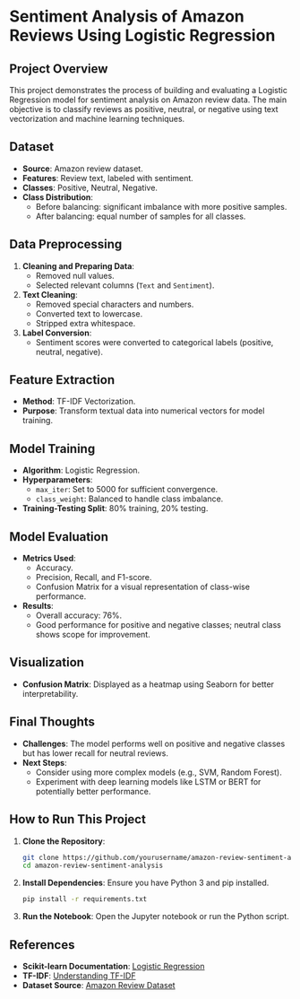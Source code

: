 # Sentiment Analysis of Amazon Reviews Using Logistic Regression

## Project Overview
This project demonstrates the process of building and evaluating a Logistic Regression model for sentiment analysis on Amazon review data. The main objective is to classify reviews as positive, neutral, or negative using text vectorization and machine learning techniques.

## Dataset
- **Source**: Amazon review dataset.
- **Features**: Review text, labeled with sentiment.
- **Classes**: Positive, Neutral, Negative.
- **Class Distribution**:
  - Before balancing: significant imbalance with more positive samples.
  - After balancing: equal number of samples for all classes.

## Data Preprocessing
1. **Cleaning and Preparing Data**:
   - Removed null values.
   - Selected relevant columns (`Text` and `Sentiment`).
2. **Text Cleaning**:
   - Removed special characters and numbers.
   - Converted text to lowercase.
   - Stripped extra whitespace.
3. **Label Conversion**:
   - Sentiment scores were converted to categorical labels (positive, neutral, negative).

## Feature Extraction
- **Method**: TF-IDF Vectorization.
- **Purpose**: Transform textual data into numerical vectors for model training.

## Model Training
- **Algorithm**: Logistic Regression.
- **Hyperparameters**:
  - `max_iter`: Set to 5000 for sufficient convergence.
  - `class_weight`: Balanced to handle class imbalance.
- **Training-Testing Split**: 80% training, 20% testing.

## Model Evaluation
- **Metrics Used**:
  - Accuracy.
  - Precision, Recall, and F1-score.
  - Confusion Matrix for a visual representation of class-wise performance.
- **Results**:
  - Overall accuracy: 76%.
  - Good performance for positive and negative classes; neutral class shows scope for improvement.

## Visualization
- **Confusion Matrix**: Displayed as a heatmap using Seaborn for better interpretability.

## Final Thoughts
- **Challenges**: The model performs well on positive and negative classes but has lower recall for neutral reviews.
- **Next Steps**:
  - Consider using more complex models (e.g., SVM, Random Forest).
  - Experiment with deep learning models like LSTM or BERT for potentially better performance.

## How to Run This Project
1. **Clone the Repository**:
   ```bash
   git clone https://github.com/yourusername/amazon-review-sentiment-analysis.git
   cd amazon-review-sentiment-analysis
   ```
2. **Install Dependencies**:
   Ensure you have Python 3 and pip installed.
   ```bash
   pip install -r requirements.txt
   ```
3. **Run the Notebook**:
   Open the Jupyter notebook or run the Python script.

## References
- **Scikit-learn Documentation**: [Logistic Regression](https://scikit-learn.org/stable/modules/generated/sklearn.linear_model.LogisticRegression.html)
- **TF-IDF**: [Understanding TF-IDF](https://en.wikipedia.org/wiki/Tf%E2%80%93idf)
- **Dataset Source**: [Amazon Review Dataset](https://link-to-dataset.com)
